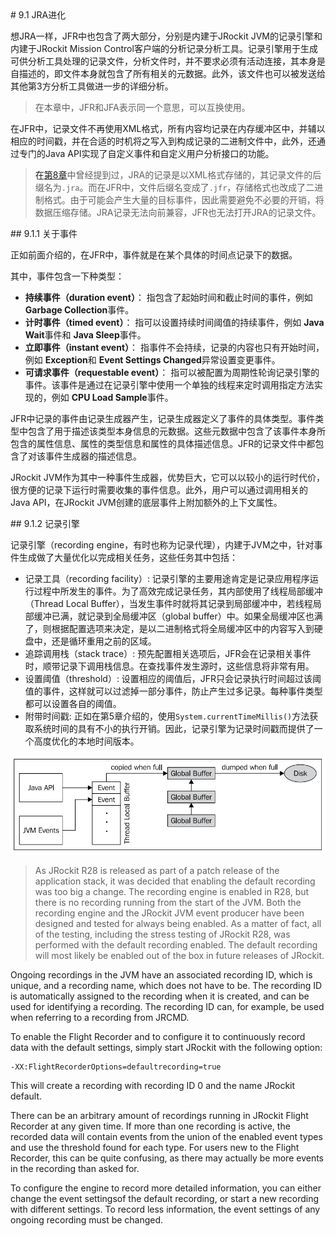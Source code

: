 <a name="9.1" />
# 9.1 JRA进化

想JRA一样，JFR中也包含了两大部分，分别是内建于JRockit JVM的记录引擎和内建于JRockit Mission Control客户端的分析记录分析工具。记录引擎用于生成可供分析工具处理的记录文件，分析文件时，并不要求必须有活动连接，其本身是自描述的，即文件本身就包含了所有相关的元数据。此外，该文件也可以被发送给其他第3方分析工具做进一步的详细分析。

>在本章中，JFR和JFA表示同一个意思，可以互换使用。

在JFR中，记录文件不再使用XML格式，所有内容均记录在内存缓冲区中，并辅以相应的时间戳，并在合适的时机将之写入到构成记录的二进制文件中，此外，还通过专门的Java API实现了自定义事件和自定义用户分析接口的功能。

>在[第8章][1]中曾经提到过，JRA的记录是以XML格式存储的，其记录文件的后缀名为`.jra`。而在JFR中，文件后缀名变成了`.jfr`，存储格式也改成了二进制格式。由于可能会产生大量的目标事件，因此需要避免不必要的开销，将数据压缩存储。JRA记录无法向前兼容，JFR也无法打开JRA的记录文件。

<a name="9.1.1" />
## 9.1.1 关于事件

正如前面介绍的，在JFR中，事件就是在某个具体的时间点记录下的数据。

其中，事件包含一下种类型：

* **持续事件（duration event）**： 指包含了起始时间和截止时间的事件，例如 **Garbage Collection**事件。
* **计时事件（timed event）**： 指可以设置持续时间阈值的持续事件，例如 **Java Wait**事件和 **Java Sleep**事件。
* **立即事件（instant event）**： 指事件不会持续，记录的内容也只有开始时间，例如 **Exception**和 **Event Settings Changed**异常设置变更事件。
* **可请求事件（requestable event）**： 指可以被配置为周期性轮询记录引擎的事件。该事件是通过在记录引擎中使用一个单独的线程来定时调用指定方法实现的，例如 **CPU Load Sample**事件。

JFR中记录的事件由记录生成器产生，记录生成器定义了事件的具体类型。事件类型中包含了用于描述该类型本身信息的元数据。这些元数据中包含了该事件本身所包含的属性信息、属性的类型信息和属性的具体描述信息。JFR的记录文件中都包含了对该事件生成器的描述信息。

JRockit JVM作为其中一种事件生成器，优势巨大，它可以以较小的运行时代价，很方便的记录下运行时需要收集的事件信息。此外，用户可以通过调用相关的Java API，在JRockit JVM创建的底层事件上附加额外的上下文属性。

<a name="9.1.2" />
## 9.1.2 记录引擎

记录引擎（recording engine，有时也称为记录代理），内建于JVM之中，针对事件生成做了大量优化以完成相关任务，这些任务其中包括：

* 记录工具（recording facility）: 记录引擎的主要用途肯定是记录应用程序运行过程中所发生的事件。为了高效完成记录任务，其内部使用了线程局部缓冲（Thread Local Buffer），当发生事件时就将其记录到局部缓冲中，若线程局部缓冲已满，就记录到全局缓冲区（global buffer）中。如果全局缓冲区也满了，则根据配置选项来决定，是以二进制格式将全局缓冲区中的内容写入到硬盘中，还是循环重用之前的区域。
* 追踪调用栈（stack trace）: 预先配置相关选项后，JFR会在记录相关事件时，顺带记录下调用栈信息。在查找事件发生源时，这些信息将非常有用。
* 设置阈值（threshold）: 设置相应的阈值后，JFR只会记录执行时间超过该阈值的事件，这样就可以过滤掉一部分事件，防止产生过多记录。每种事件类型都可以设置各自的阈值。
* 附带时间戳: 正如在第5章介绍的，使用`System.currentTimeMillis()`方法获取系统时间的具有不小的执行开销。因此，记录引擎为记录时间戳而提供了一个高度优化的本地时间版本。

![Figure 9-1][2]

>As JRockit R28 is released as part of a patch release of the application 
stack, it was decided that enabling the default recording was too 
big a change. The recording engine is enabled in R28, but there is 
no recording running from the start of the JVM. Both the recording 
engine and the JRockit JVM event producer have been designed and 
tested for always being enabled. As a matter of fact, all of the testing, 
including the stress testing of JRockit R28, was performed with the 
default recording enabled. The default recording will most likely be 
enabled out of the box in future releases of JRockit.

Ongoing recordings in the JVM have an associated recording ID, which is unique, 
and a recording name, which does not have to be. The recording ID is automatically 
assigned to the recording when it is created, and can be used for identifying a 
recording. The recording ID can, for example, be used when referring to a 
recording from JRCMD.

To enable the Flight Recorder and to configure it to continuously record data with 
the default settings, simply start JRockit with the following option:

    -XX:FlightRecorderOptions=defaultrecording=true

This will create a recording with recording ID 0 and the name JRockit default.

There can be an arbitrary amount of recordings running in JRockit Flight Recorder 
at any given time. If more than one recording is active, the recorded data will contain 
events from the union of the enabled event types and use the threshold found for 
each type. For users new to the Flight Recorder, this can be quite confusing, as there 
may actually be more events in the recording than asked for.

To configure the engine to record more detailed information, you can either change 
the event settingsof the default recording, or start a new recording with different 
settings. To record less information, the event settings of any ongoing recording 
must be changed.








[1]:    ../chap8/8.md#8
[2]:    ../images/9-1.jpg